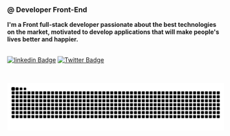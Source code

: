 <div style='display:flex;flex-direction:row; gap:10px; justify-content:space-between; align-items:flex-start;gap:10px;' >
<div>

### @ Developer Front-End 
**I'm a Front full-stack developer passionate about the best technologies on the market, motivated to develop applications that will make people's lives better and happier.** 

\
[![linkedin Badge](https://img.shields.io/badge/LinkedIn-047857?style=for-the-badge&logo=linkedin&logoColor=white)](https://www.linkedin.com/in/gustavo-murdiga-055470178/)
[![Twitter Badge](https://img.shields.io/badge/Twitter-047857?style=for-the-badge&logo=twitter&logoColor=white)](https://twitter.com/GuMurdiga)

</div>

</div>
<br/>

![Snake animation](https://github.com/gustavo-Murdiga88/gustavo-Murdiga88/blob/output/github-contribution-grid-snake-dark.svg)
